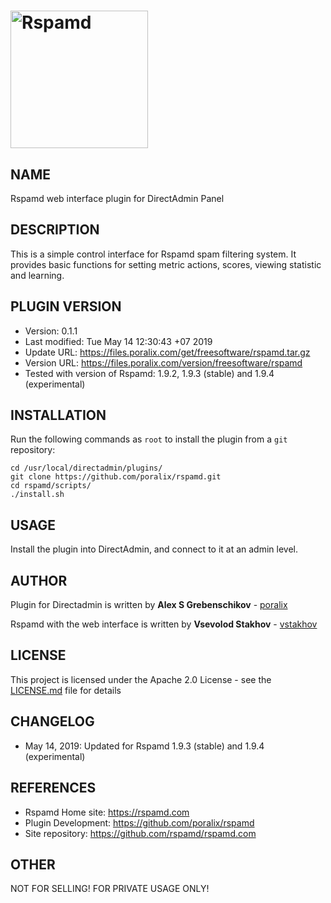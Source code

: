# <a href="https://rspamd.com"><img src="https://rspamd.com/img/rspamd_logo_black.png" alt="Rspamd" width="220px"/></a>

## NAME

Rspamd web interface plugin for DirectAdmin Panel

## DESCRIPTION

This is a simple control interface for Rspamd spam filtering system. It provides basic functions for setting metric actions, scores, viewing statistic and learning.

## PLUGIN VERSION

- Version: 0.1.1
- Last modified: Tue May 14 12:30:43 +07 2019
- Update URL: https://files.poralix.com/get/freesoftware/rspamd.tar.gz
- Version URL: https://files.poralix.com/version/freesoftware/rspamd
- Tested with version of Rspamd: 1.9.2, 1.9.3 (stable) and 1.9.4 (experimental)

## INSTALLATION

Run the following commands as `root` to install the plugin from a `git` repository:

```
cd /usr/local/directadmin/plugins/
git clone https://github.com/poralix/rspamd.git
cd rspamd/scripts/
./install.sh
```

## USAGE

Install the plugin into DirectAdmin, and connect to it at an admin level.

## AUTHOR

Plugin for Directadmin is written by **Alex S Grebenschikov** - [poralix](https://github.com/poralix)

Rspamd with the web interface is written by **Vsevolod Stakhov** - [vstakhov](https://github.com/vstakhov)

## LICENSE

This project is licensed under the Apache 2.0 License - see the [LICENSE.md](LICENSE.md) file for details

## CHANGELOG

- May 14, 2019: Updated for Rspamd 1.9.3 (stable) and 1.9.4 (experimental)

## REFERENCES

* Rspamd Home site: <https://rspamd.com>
* Plugin Development: <https://github.com/poralix/rspamd>
* Site repository: <https://github.com/rspamd/rspamd.com>

## OTHER

NOT FOR SELLING! FOR PRIVATE USAGE ONLY!
